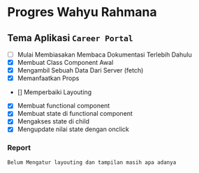 # Progres Wahyu Rahmana
## Tema Aplikasi `Career Portal`
- [ ] Mulai Membiasakan Membaca Dokumentasi Terlebih Dahulu
- [x] Membuat Class Component Awal
- [x] Mengambil Sebuah Data Dari Server (fetch)
- [x] Memanfaatkan Props
- [] Memperbaiki Layouting
- [x] Membuat functional component
- [x] Membuat state di functional component
- [x] Mengakses state di child
- [x] Mengupdate nilai state dengan onclick

### Report
`Belum Mengatur layouting dan tampilan masih apa adanya`